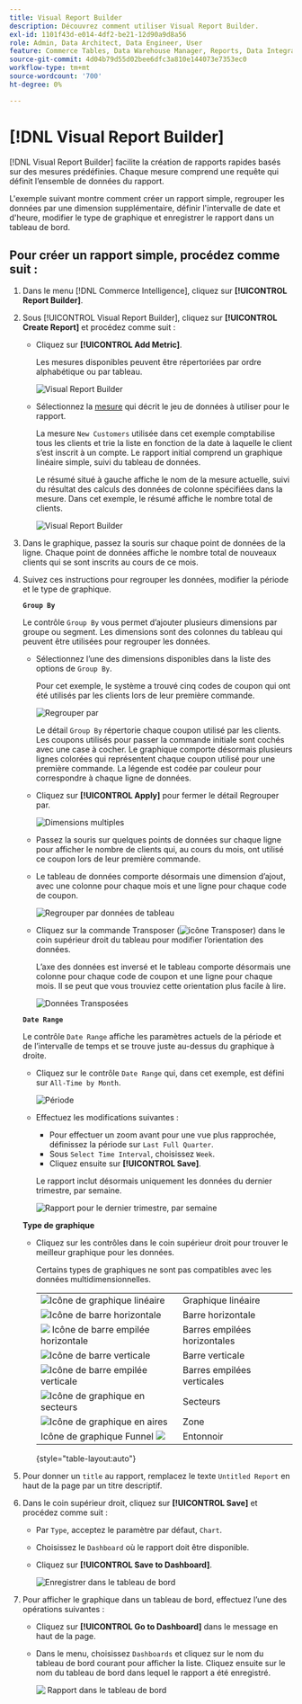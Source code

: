 ```yaml
---
title: Visual Report Builder
description: Découvrez comment utiliser Visual Report Builder.
exl-id: 1101f43d-e014-4df2-be21-12d90a9d8a56
role: Admin, Data Architect, Data Engineer, User
feature: Commerce Tables, Data Warehouse Manager, Reports, Data Integration
source-git-commit: 4d04b79d55d02bee6dfc3a810e144073e7353ec0
workflow-type: tm+mt
source-wordcount: '700'
ht-degree: 0%

---
```


# [!DNL Visual Report Builder]

[!DNL Visual Report Builder] facilite la création de rapports rapides basés sur des mesures prédéfinies. Chaque mesure comprend une requête qui définit l’ensemble de données du rapport.

L&#39;exemple suivant montre comment créer un rapport simple, regrouper les données par une dimension supplémentaire, définir l&#39;intervalle de date et d&#39;heure, modifier le type de graphique et enregistrer le rapport dans un tableau de bord.

## Pour créer un rapport simple, procédez comme suit :

1. Dans le menu [!DNL Commerce Intelligence], cliquez sur **[!UICONTROL Report Builder]**.

1. Sous [!UICONTROL Visual Report Builder], cliquez sur **[!UICONTROL Create Report]** et procédez comme suit :

   * Cliquez sur **[!UICONTROL Add Metric]**.

     Les mesures disponibles peuvent être répertoriées par ordre alphabétique ou par tableau.

     ![Visual Report Builder](../../assets/magento-bi-visual-report-builder-add-metric.png)

   * Sélectionnez la [mesure](../../data-user/reports/ess-manage-data-metrics.md) qui décrit le jeu de données à utiliser pour le rapport.

     La mesure `New Customers` utilisée dans cet exemple comptabilise tous les clients et trie la liste en fonction de la date à laquelle le client s’est inscrit à un compte. Le rapport initial comprend un graphique linéaire simple, suivi du tableau de données.

     Le résumé situé à gauche affiche le nom de la mesure actuelle, suivi du résultat des calculs des données de colonne spécifiées dans la mesure. Dans cet exemple, le résumé affiche le nombre total de clients.

     ![Visual Report Builder](../../assets/magento-bi-report-builder-untitled.png)

1. Dans le graphique, passez la souris sur chaque point de données de la ligne. Chaque point de données affiche le nombre total de nouveaux clients qui se sont inscrits au cours de ce mois.

1. Suivez ces instructions pour regrouper les données, modifier la période et le type de graphique.

   **`Group By`**

   Le contrôle `Group By` vous permet d’ajouter plusieurs dimensions par groupe ou segment. Les dimensions sont des colonnes du tableau qui peuvent être utilisées pour regrouper les données.

   * Sélectionnez l’une des dimensions disponibles dans la liste des options de `Group By`.

     Pour cet exemple, le système a trouvé cinq codes de coupon qui ont été utilisés par les clients lors de leur première commande.

     ![Regrouper par](../../assets/magento-bi-report-builder-group-by-dimensions.png)

     Le détail `Group By` répertorie chaque coupon utilisé par les clients. Les coupons utilisés pour passer la commande initiale sont cochés avec une case à cocher. Le graphique comporte désormais plusieurs lignes colorées qui représentent chaque coupon utilisé pour une première commande. La légende est codée par couleur pour correspondre à chaque ligne de données.

   * Cliquez sur **[!UICONTROL Apply]** pour fermer le détail Regrouper par.

     ![Dimensions multiples](../../assets/magento-bi-report-builder-group-by-dimension-detail.png)

   * Passez la souris sur quelques points de données sur chaque ligne pour afficher le nombre de clients qui, au cours du mois, ont utilisé ce coupon lors de leur première commande.

   * Le tableau de données comporte désormais une dimension d’ajout, avec une colonne pour chaque mois et une ligne pour chaque code de coupon.

     ![Regrouper par données de tableau](../../assets/magento-bi-report-builder-group-by-table-data.png)

   * Cliquez sur la commande Transposer (![icône Transposer](../../assets/magento-bi-btn-transpose.png)) dans le coin supérieur droit du tableau pour modifier l’orientation des données.

     L’axe des données est inversé et le tableau comporte désormais une colonne pour chaque code de coupon et une ligne pour chaque mois. Il se peut que vous trouviez cette orientation plus facile à lire.

     ![Données Transposées](../../assets/magento-bi-report-builder-group-by-table-data-transposed.png)

   **`Date Range`**

   Le contrôle `Date Range` affiche les paramètres actuels de la période et de l’intervalle de temps et se trouve juste au-dessus du graphique à droite.

   * Cliquez sur le contrôle `Date Range` qui, dans cet exemple, est défini sur `All-Time by Month`.

     ![Période](../../assets/magento-bi-report-builder-date-range.png)

   * Effectuez les modifications suivantes :

      * Pour effectuer un zoom avant pour une vue plus rapprochée, définissez la période sur `Last Full Quarter`.
      * Sous `Select Time Interval`, choisissez `Week`.
      * Cliquez ensuite sur **[!UICONTROL Save]**.

     Le rapport inclut désormais uniquement les données du dernier trimestre, par semaine.

     ![Rapport pour le dernier trimestre, par semaine](../../assets/magento-bi-report-builder-date-range-quarter-by-week-chart.png)

   **Type de graphique**

   * Cliquez sur les contrôles dans le coin supérieur droit pour trouver le meilleur graphique pour les données.

     Certains types de graphiques ne sont pas compatibles avec les données multidimensionnelles.

     | | |
     |-----|-----|
     | ![Icône de graphique linéaire](../../assets/magento-bi-btn-chart-line.png) | Graphique linéaire |
     | ![Icône de barre horizontale](../../assets/magento-bi-btn-chart-horz-bar.png) | Barre horizontale |
     | ![&#x200B; Icône de barre empilée horizontale &#x200B;](../../assets/magento-bi-btn-chart-horz-stacked-bar.png) | Barres empilées horizontales |
     | ![Icône de barre verticale](../../assets/magento-bi-btn-chart-vert-bar.png) | Barre verticale |
     | ![Icône de barre empilée verticale](../../assets/magento-bi-btn-chart-vert-stacked-bar.png) | Barres empilées verticales |
     | ![Icône de graphique en secteurs](../../assets/magento-bi-btn-chart-pie.png) | Secteurs |
     | ![Icône de graphique en aires](../../assets/magento-bi-btn-chart-area.png) | Zone |
     | Icône de graphique Funnel ![](../../assets/magento-bi-btn-chart-funnel.png) | Entonnoir |

     {style="table-layout:auto"}

1. Pour donner un `title` au rapport, remplacez le texte `Untitled Report` en haut de la page par un titre descriptif.

1. Dans le coin supérieur droit, cliquez sur **[!UICONTROL Save]** et procédez comme suit :

   * Par `Type`, acceptez le paramètre par défaut, `Chart`.

   * Choisissez le `Dashboard` où le rapport doit être disponible.

   * Cliquez sur **[!UICONTROL Save to Dashboard]**.

     ![Enregistrer dans le tableau de bord](../../assets/magento-bi-report-builder-save-to-dashboard.png)

1. Pour afficher le graphique dans un tableau de bord, effectuez l’une des opérations suivantes :

   * Cliquez sur **[!UICONTROL Go to Dashboard]** dans le message en haut de la page.

   * Dans le menu, choisissez `Dashboards` et cliquez sur le nom du tableau de bord courant pour afficher la liste. Cliquez ensuite sur le nom du tableau de bord dans lequel le rapport a été enregistré.

     ![&#x200B; Rapport dans le tableau de bord &#x200B;](../../assets/magento-bi-report-builder-my-dashboard.png)
